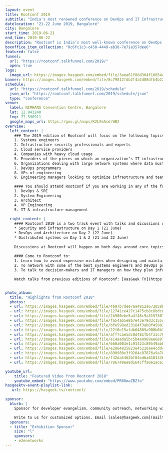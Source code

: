 ```yaml
---
layout: event
title: Rootconf 2019
subtitle: "India's most renowned conference on DevOps and IT Infrastructure"
datelocation: "21-22 June 2019, Bangalore"
city: Bangalore
start_time: 2019-06-21
end_time: 2019-06-22
description: "Rootconf is India’s most well-known conference on DevOps and IT infrastructure. Rootconf attracts systems and operations engineers, and decision-makers in IT to share real world knowledge about building reliable systems."
boxoffice_item_collection: "0c6fc1c3-c458-4449-ab38-7e71a357dee6"
featured: false
funnel:
  url: "https://rootconf.talkfunnel.com/2019/"
  open: true
logo:
  image_url: https://images.hasgeek.com/embed/file/3aea61f86d304f10854c9ebba31d71a3
banner: https://images.hasgeek.com/embed/file/8c79812fdb2f4a2d88dfb4b22d5ca358
schedule:
  url: "https://rootconf.talkfunnel.com/2019/schedule"
  json_url: "https://rootconf.talkfunnel.com/2019/schedule/json"
  type: "conference"
venue:
  label: NIMHANS Convention Centre, Bangalore
  lat: 12.943240
  lng: 77.596911
  google_maps_url: https://goo.gl/maps/K2LFmAcdrWB2
overview:
  left_content: |
    ### The 2019 edition of Rootconf will focus on the following topics:
    1. Systems engineers
    2. Infrastructure security professionals and experts
    3. Cloud service providers
    4. Companies with heavy cloud usage
    5. Providers of the pieces on which an organization’s IT infrastructure runs – monitoring, log management, alerting, etc
    6. Organizations dealing with large network systems where data must be protected
    7. DevOps programmers
    8. VPs of engineering
    9. Engineering managers looking to optimize infrastructure and teams

    #### You should attend Rootconf if you are working in any of the following domains:
    1. DevOps & SRE
    2. System Engineering
    3. Architect
    4. VP Engineering
    5. IT & infrastructure management 
    
  right_content: |
    #### Rootconf 2019 is a two track event with talks and dicussions on:
    * Security and infrastructure on Day 1 (21 June)
    * DevOps and Architecture on Day 2 (22 June)
    * Distributed systems on Day 1 & 2 (21 and 22 June)
    
    Discussions at Rootconf will happen on both days around core topics such as DevSecOps, pptimizing infrastructure, network security, and related topics.
    
    #### Come to Rootconf to:
    1. Learn how to avoid expensive mistakes when designing and maintaining your infrastructure.
    2. To network with some of the best systems engineers and DevOps programmers in India and South Asia.
    3. To talk to decision-makers and IT managers on how they plan infrastructure for their companies.

    Watch talks from previous editions of Rootconf: [HasGeek TV](https://hasgeek.tv/rootconf/)


photo_album:
  title: "Highlights from Rootconf 2018"
  photos:
  - url: https://images.hasgeek.com/embed/file/4b97b7dee7aa4812a672859b1390b316
  - url: https://images.hasgeek.com/embed/file/12741ce427c1475cb8c8bdc885909835
  - url: https://images.hasgeek.com/embed/file/2b900ebe5a4f48c9a3157307f0202703
  - url: https://images.hasgeek.com/embed/file/fa54ab5e8b7e43e79d3c155d7c0f3a35
  - url: https://images.hasgeek.com/embed/file/bfe598ed23184f3ab8f4580324975cd9
  - url: https://images.hasgeek.com/embed/file/22f6e15afdb64809a900b0b3cd2158bd
  - url: https://images.hasgeek.com/embed/file/aff7cae5dc0d481fb4f33c70cb259b72
  - url: https://images.hasgeek.com/embed/file/e14aada5bc5b4a8989ee6e97afe1d3ed
  - url: https://images.hasgeek.com/embed/file/660a003e1c91423c89549abb43b17750
  - url: https://images.hasgeek.com/embed/file/e2864825823e45228ae4cddcc4072328
  - url: https://images.hasgeek.com/embed/file/890980e3f9204c87876a9a781056939d
  - url: https://images.hasgeek.com/embed/file/f42da5462bf04ed6a6181336c18c0eee
  - url: https://images.hasgeek.com/embed/file/706748ee9d164cffa0e1ac627bef3aa6

youtube_url:
    title: "Featured Video from Rootconf 2018"
    youtube_embed: "https://www.youtube.com/embed/PR0OmaZBZfo"
hasgeektv-event-playlist-link:
   url: https://hasgeek.tv/rootconf/

sponsor:
  blurb: |
    Sponsor for developer evangelism, community outreach, networking with IT managers and decision-makers, and hiring.

    Write to us for customized options. Email [sales@hasgeek.com](mailto:sales@hasgeek.com)
  sponsors:
  - title: "Exhibition Sponsor"
    size: "l"
    sponsors:
    - e2enetworks
---
```

